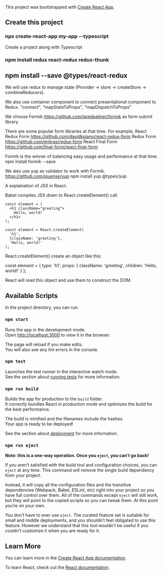 This project was bootstrapped with [Create React App](https://github.com/facebook/create-react-app).

## Create this project

### npx create-react-app my-app --typescript

Create a project along with Typescript

### npm install redux react-redux redux-thunk 

## npm install --save @types/react-redux

We will use redux to manage state (Provider -> store -> createStore -> combineReducers).

We also use container component to connect presentational component to Redux. "connect", "mapStateToProps", "mapDispatchToProps"

We choose Formik https://github.com/jaredpalmer/formik as form submit library.

There are some popular form libraries at that time. For example, 
React Redux Form https://github.com/davidkpiano/react-redux-form
Redux Form https://github.com/erikras/redux-form
React Final Form https://github.com/final-form/react-final-form

Formik is the winner of balancing easy usage and performance at that time.
npm install formik --save

We also use yup as validator to work with Formik. https://github.com/jquense/yup
npm install yup @types/yup 

A explaination of JSX in React. 

Babel compiles JSX down to React.createElement() call.
~~~~
const element = (
  <h1 className="greeting">
    Hello, world!
  </h1>
);

const element = React.createElement(
  'h1',
  {className: 'greeting'},
  'Hello, world!'
);
~~~~
React.createElement() create an object like this:

const element = {
  type: 'h1',
  props: {
    className: 'greeting',
    children: 'Hello, world!'
  }
};

React will read this object and use them to construct the DOM.

## Available Scripts

In the project directory, you can run:

### `npm start`

Runs the app in the development mode.<br>
Open [http://localhost:3000](http://localhost:3000) to view it in the browser.

The page will reload if you make edits.<br>
You will also see any lint errors in the console.

### `npm test`

Launches the test runner in the interactive watch mode.<br>
See the section about [running tests](https://facebook.github.io/create-react-app/docs/running-tests) for more information.

### `npm run build`

Builds the app for production to the `build` folder.<br>
It correctly bundles React in production mode and optimizes the build for the best performance.

The build is minified and the filenames include the hashes.<br>
Your app is ready to be deployed!

See the section about [deployment](https://facebook.github.io/create-react-app/docs/deployment) for more information.

### `npm run eject`

**Note: this is a one-way operation. Once you `eject`, you can’t go back!**

If you aren’t satisfied with the build tool and configuration choices, you can `eject` at any time. This command will remove the single build dependency from your project.

Instead, it will copy all the configuration files and the transitive dependencies (Webpack, Babel, ESLint, etc) right into your project so you have full control over them. All of the commands except `eject` will still work, but they will point to the copied scripts so you can tweak them. At this point you’re on your own.

You don’t have to ever use `eject`. The curated feature set is suitable for small and middle deployments, and you shouldn’t feel obligated to use this feature. However we understand that this tool wouldn’t be useful if you couldn’t customize it when you are ready for it.

## Learn More

You can learn more in the [Create React App documentation](https://facebook.github.io/create-react-app/docs/getting-started).

To learn React, check out the [React documentation](https://reactjs.org/).
